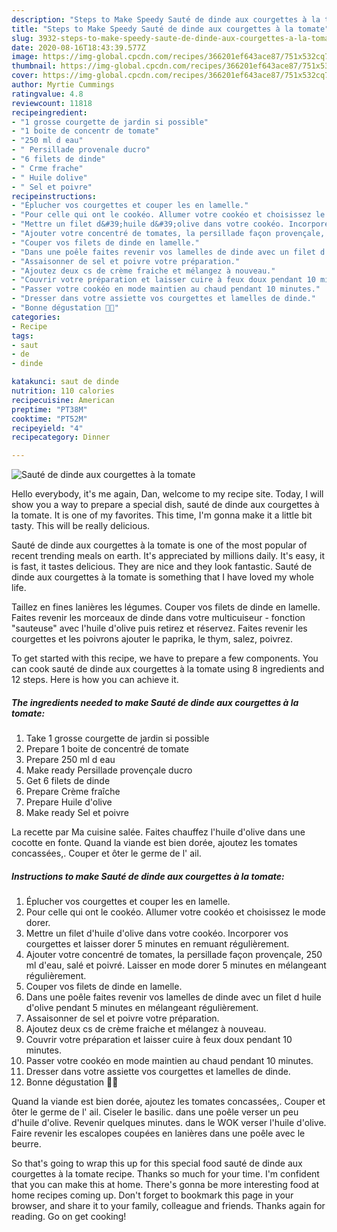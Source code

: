 ```yaml
---
description: "Steps to Make Speedy Sauté de dinde aux courgettes à la tomate"
title: "Steps to Make Speedy Sauté de dinde aux courgettes à la tomate"
slug: 3932-steps-to-make-speedy-saute-de-dinde-aux-courgettes-a-la-tomate
date: 2020-08-16T18:43:39.577Z
image: https://img-global.cpcdn.com/recipes/366201ef643ace87/751x532cq70/saute-de-dinde-aux-courgettes-a-la-tomate-photo-principale-de-la-recette.jpg
thumbnail: https://img-global.cpcdn.com/recipes/366201ef643ace87/751x532cq70/saute-de-dinde-aux-courgettes-a-la-tomate-photo-principale-de-la-recette.jpg
cover: https://img-global.cpcdn.com/recipes/366201ef643ace87/751x532cq70/saute-de-dinde-aux-courgettes-a-la-tomate-photo-principale-de-la-recette.jpg
author: Myrtie Cummings
ratingvalue: 4.8
reviewcount: 11818
recipeingredient:
- "1 grosse courgette de jardin si possible"
- "1 boite de concentr de tomate"
- "250 ml d eau"
- " Persillade provenale ducro"
- "6 filets de dinde"
- " Crme frache"
- " Huile dolive"
- " Sel et poivre"
recipeinstructions:
- "Éplucher vos courgettes et couper les en lamelle."
- "Pour celle qui ont le cookéo. Allumer votre cookéo et choisissez le mode dorer."
- "Mettre un filet d&#39;huile d&#39;olive dans votre cookéo. Incorporer vos courgettes et laisser dorer 5 minutes en remuant régulièrement."
- "Ajouter votre concentré de tomates, la persillade façon provençale, 250 ml d&#39;eau, salé et poivré. Laisser en mode dorer 5 minutes en mélangeant régulièrement."
- "Couper vos filets de dinde en lamelle."
- "Dans une poêle faites revenir vos lamelles de dinde avec un filet d huile d&#39;olive pendant 5 minutes en mélangeant régulièrement."
- "Assaisonner de sel et poivre votre préparation."
- "Ajoutez deux cs de crème fraiche et mélangez à nouveau."
- "Couvrir votre préparation et laisser cuire à feux doux pendant 10 minutes."
- "Passer votre cookéo en mode maintien au chaud pendant 10 minutes."
- "Dresser dans votre assiette vos courgettes et lamelles de dinde."
- "Bonne dégustation 👩‍🍳"
categories:
- Recipe
tags:
- saut
- de
- dinde

katakunci: saut de dinde 
nutrition: 110 calories
recipecuisine: American
preptime: "PT38M"
cooktime: "PT52M"
recipeyield: "4"
recipecategory: Dinner

---
```



![Sauté de dinde aux courgettes à la tomate](https://img-global.cpcdn.com/recipes/366201ef643ace87/751x532cq70/saute-de-dinde-aux-courgettes-a-la-tomate-photo-principale-de-la-recette.jpg)

Hello everybody, it's me again, Dan, welcome to my recipe site. Today, I will show you a way to prepare a special dish, sauté de dinde aux courgettes à la tomate. It is one of my favorites. This time, I'm gonna make it a little bit tasty. This will be really delicious.

Sauté de dinde aux courgettes à la tomate is one of the most popular of recent trending meals on earth. It's appreciated by millions daily. It's easy, it is fast, it tastes delicious. They are nice and they look fantastic. Sauté de dinde aux courgettes à la tomate is something that I have loved my whole life.

Taillez en fines lanières les légumes. Couper vos filets de dinde en lamelle. Faites revenir les morceaux de dinde dans votre multicuiseur - fonction &#34;sauteuse&#34; avec l&#39;huile d&#39;olive puis retirez et réservez. Faites revenir les courgettes et les poivrons ajouter le paprika, le thym, salez, poivrez.


To get started with this recipe, we have to prepare a few components. You can cook sauté de dinde aux courgettes à la tomate using 8 ingredients and 12 steps. Here is how you can achieve it.

<!--inarticleads1-->

##### The ingredients needed to make Sauté de dinde aux courgettes à la tomate:

1. Take 1 grosse courgette de jardin si possible
1. Prepare 1 boite de concentré de tomate
1. Prepare 250 ml d eau
1. Make ready  Persillade provençale ducro
1. Get 6 filets de dinde
1. Prepare  Crème fraîche
1. Prepare  Huile d&#39;olive
1. Make ready  Sel et poivre


La recette par Ma cuisine salée. Faites chauffez l&#39;huile d&#39;olive dans une cocotte en fonte. Quand la viande est bien dorée, ajoutez les tomates concassées,. Couper et ôter le germe de l&#39; ail. 

<!--inarticleads2-->

##### Instructions to make Sauté de dinde aux courgettes à la tomate:

1. Éplucher vos courgettes et couper les en lamelle.
1. Pour celle qui ont le cookéo. Allumer votre cookéo et choisissez le mode dorer.
1. Mettre un filet d&#39;huile d&#39;olive dans votre cookéo. Incorporer vos courgettes et laisser dorer 5 minutes en remuant régulièrement.
1. Ajouter votre concentré de tomates, la persillade façon provençale, 250 ml d&#39;eau, salé et poivré. Laisser en mode dorer 5 minutes en mélangeant régulièrement.
1. Couper vos filets de dinde en lamelle.
1. Dans une poêle faites revenir vos lamelles de dinde avec un filet d huile d&#39;olive pendant 5 minutes en mélangeant régulièrement.
1. Assaisonner de sel et poivre votre préparation.
1. Ajoutez deux cs de crème fraiche et mélangez à nouveau.
1. Couvrir votre préparation et laisser cuire à feux doux pendant 10 minutes.
1. Passer votre cookéo en mode maintien au chaud pendant 10 minutes.
1. Dresser dans votre assiette vos courgettes et lamelles de dinde.
1. Bonne dégustation 👩‍🍳


Quand la viande est bien dorée, ajoutez les tomates concassées,. Couper et ôter le germe de l&#39; ail. Ciseler le basilic. dans une poêle verser un peu d&#39;huile d&#39;olive. Revenir quelques minutes. dans le WOK verser l&#39;huile d&#39;olive. Faire revenir les escalopes coupées en lanières dans une poêle avec le beurre. 

So that's going to wrap this up for this special food sauté de dinde aux courgettes à la tomate recipe. Thanks so much for your time. I'm confident that you can make this at home. There's gonna be more interesting food at home recipes coming up. Don't forget to bookmark this page in your browser, and share it to your family, colleague and friends. Thanks again for reading. Go on get cooking!
